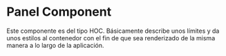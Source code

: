 # Panel Component

Este componente es del tipo HOC. Básicamente describe unos límites y da unos estilos al contenedor con el fin de que sea renderizado de la misma manera a lo largo de la aplicación.
